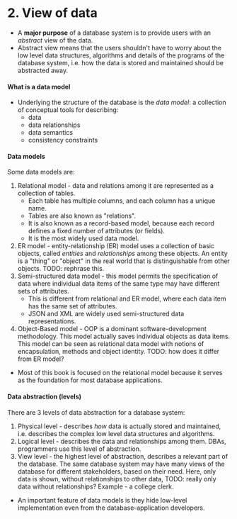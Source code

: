 # 2. View of data
- A **major purpose** of a database system is to provide users with an *abstract* view of the data. 
- Abstract view means that the users shouldn't have to worry about the low level data structures, algorithms and details of the programs of the database system, i.e. how the data is stored and maintained should be abstracted away.

#### What is a data model
- Underlying the structure of the database is the *data model*: a collection of conceptual tools for describing:
	- data
	- data relationships
	- data semantics
	- consistency constraints

#### Data models
Some data models are:
1. Relational model - data and relations among it are represented as a collection of tables. 
	- Each table has multiple columns, and each column has a unique name.
	- Tables are also known as "relations".
	- It is also known as a record-based model, because each record defines a fixed number of attributes (or fields).
	- It is the most widely used data model.
2. ER model - entity-relationship (ER) model uses a collection of basic objects, called *entities* and *relationships* among these objects. An entity is a "thing" or "object" in the real world that is distinguishable from other objects. TODO: rephrase this.
3. Semi-structured data model - this model permits the specification of data where individual data items of the same type may have different sets of attributes.
	- This is different from relational and ER model, where each data item has the same set of attributes.
	- JSON and XML are widely used semi-structured data representations.
4. Object-Based model - OOP is a dominant software-development methodology. This model actually saves individual objects as data items. This model can be seen as relational data model with notions of encapsulation, methods and object identity. TODO: how does it differ from ER model?

- Most of this book is focused on the relational model because it serves as the foundation for most database applications.

#### Data abstraction (levels)
There are 3 levels of data abstraction for a database system:
1. Physical level - describes *how* data is actually stored and maintained, i.e. describes the complex low level data structures and algorithms.
2. Logical level - describes the data and relationships among them. DBAs, programmers use this level of abstraction.
3. View level - the highest level of abstraction, describes a relevant part of the database. The same database system may have many views of the database for different stakeholders, based on their need. Here, only data is shown, without relationships to other data, TODO: really only data without relationships? Example - a college clerk.

- An important feature of data models is they hide low-level implementation even from the database-application developers.